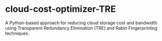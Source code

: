 # cloud-cost-optimizer-TRE
A Python-based approach for reducing cloud storage cost and bandwidth using Transparent Redundancy Elimination (TRE) and Rabin Fingerprinting techniques.
